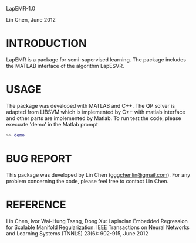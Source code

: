 LapEMR-1.0

Lin Chen, June 2012

INTRODUCTION
====

LapEMR is a package for semi-supervised learning. The package includes the MATLAB interface of the algorithm LapESVR.  


USAGE 
====

The package was developed with MATLAB and C++. The QP solver is adapted from LIBSVM which is implemented by C++ with matlab interface and other parts are implemented by Matlab. To run test the code, please execuate 'demo' in the Matlab prompt
````matlab
>> demo
````



BUG REPORT
====

This package was developed by Lin Chen (gggchenlin@gmail.com). For any problem concerning the code, please feel free to contact Lin Chen.


REFERENCE
====

Lin Chen, Ivor Wai-Hung Tsang, Dong Xu: Laplacian Embedded Regression for Scalable Manifold Regularization. IEEE Transactions on Neural Networks and Learning Systems (TNNLS) 23(6): 902-915, June 2012
